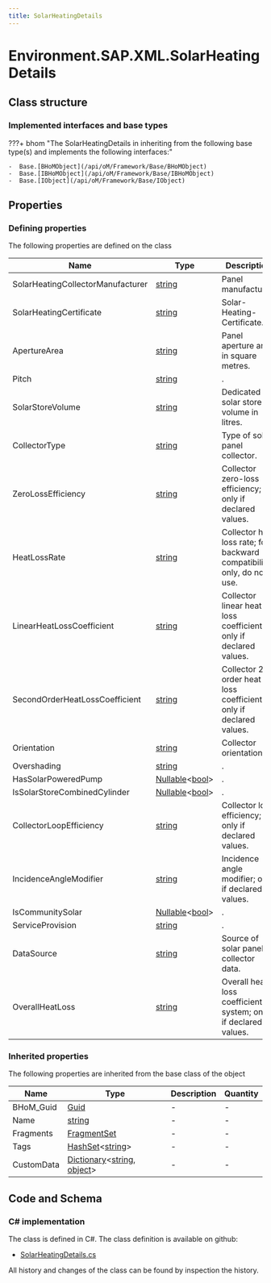 ```yaml
---
title: SolarHeatingDetails
---
```


# Environment.SAP.XML.SolarHeatingDetails



## Class structure

### Implemented interfaces and base types

???+ bhom "The SolarHeatingDetails in inheriting from the following base type(s) and implements the following interfaces:"

    -  Base.[BHoMObject](/api/oM/Framework/Base/BHoMObject)
    -  Base.[IBHoMObject](/api/oM/Framework/Base/IBHoMObject)
    -  Base.[IObject](/api/oM/Framework/Base/IObject)


## Properties



### Defining properties

The following properties are defined on the class

| Name             | Type             | Description      | Quantity         |
|------------------|------------------|------------------|------------------|
| SolarHeatingCollectorManufacturer | [string](https://learn.microsoft.com/en-us/dotnet/api/System.String?view=netstandard-2.0) | Panel manufacturer. | - |
| SolarHeatingCertificate | [string](https://learn.microsoft.com/en-us/dotnet/api/System.String?view=netstandard-2.0) | Solar-Heating-Certificate. | - |
| ApertureArea | [string](https://learn.microsoft.com/en-us/dotnet/api/System.String?view=netstandard-2.0) | Panel aperture area in square metres. | - |
| Pitch | [string](https://learn.microsoft.com/en-us/dotnet/api/System.String?view=netstandard-2.0) | . | - |
| SolarStoreVolume | [string](https://learn.microsoft.com/en-us/dotnet/api/System.String?view=netstandard-2.0) | Dedicated solar store volume in litres. | - |
| CollectorType | [string](https://learn.microsoft.com/en-us/dotnet/api/System.String?view=netstandard-2.0) | Type of solar panel collector. | - |
| ZeroLossEfficiency | [string](https://learn.microsoft.com/en-us/dotnet/api/System.String?view=netstandard-2.0) | Collector zero-loss efficiency; only if declared values. | - |
| HeatLossRate | [string](https://learn.microsoft.com/en-us/dotnet/api/System.String?view=netstandard-2.0) | Collector heat loss rate; for backward compatibility only, do not use. | - |
| LinearHeatLossCoefficient | [string](https://learn.microsoft.com/en-us/dotnet/api/System.String?view=netstandard-2.0) | Collector linear heat loss coefficient; only if declared values. | - |
| SecondOrderHeatLossCoefficient | [string](https://learn.microsoft.com/en-us/dotnet/api/System.String?view=netstandard-2.0) | Collector 2nd order heat loss coefficient; only if declared values. | - |
| Orientation | [string](https://learn.microsoft.com/en-us/dotnet/api/System.String?view=netstandard-2.0) | Collector orientation. | - |
| Overshading | [string](https://learn.microsoft.com/en-us/dotnet/api/System.String?view=netstandard-2.0) | . | - |
| HasSolarPoweredPump | [Nullable](https://learn.microsoft.com/en-us/dotnet/api/System.Nullable-1?view=netstandard-2.0)&lt;[bool](https://learn.microsoft.com/en-us/dotnet/api/System.Boolean?view=netstandard-2.0)&gt; | . | - |
| IsSolarStoreCombinedCylinder | [Nullable](https://learn.microsoft.com/en-us/dotnet/api/System.Nullable-1?view=netstandard-2.0)&lt;[bool](https://learn.microsoft.com/en-us/dotnet/api/System.Boolean?view=netstandard-2.0)&gt; | . | - |
| CollectorLoopEfficiency | [string](https://learn.microsoft.com/en-us/dotnet/api/System.String?view=netstandard-2.0) | Collector loop efficiency; only if declared values. | - |
| IncidenceAngleModifier | [string](https://learn.microsoft.com/en-us/dotnet/api/System.String?view=netstandard-2.0) | Incidence angle modifier; only if declared values. | - |
| IsCommunitySolar | [Nullable](https://learn.microsoft.com/en-us/dotnet/api/System.Nullable-1?view=netstandard-2.0)&lt;[bool](https://learn.microsoft.com/en-us/dotnet/api/System.Boolean?view=netstandard-2.0)&gt; | . | - |
| ServiceProvision | [string](https://learn.microsoft.com/en-us/dotnet/api/System.String?view=netstandard-2.0) | . | - |
| DataSource | [string](https://learn.microsoft.com/en-us/dotnet/api/System.String?view=netstandard-2.0) | Source of solar panel collector data. | - |
| OverallHeatLoss | [string](https://learn.microsoft.com/en-us/dotnet/api/System.String?view=netstandard-2.0) | Overall heat loss coefficient of system; only if declared values. | - |


### Inherited properties
The following properties are inherited from the base class of the object

| Name             | Type             | Description      | Quantity         |
|------------------|------------------|------------------|------------------|
| BHoM_Guid | [Guid](https://learn.microsoft.com/en-us/dotnet/api/System.Guid?view=netstandard-2.0) | - | - |
| Name | [string](https://learn.microsoft.com/en-us/dotnet/api/System.String?view=netstandard-2.0) | - | - |
| Fragments | [FragmentSet](/api/oM/Framework/Base/FragmentSet) | - | - |
| Tags | [HashSet](https://learn.microsoft.com/en-us/dotnet/api/System.Collections.Generic.HashSet-1?view=netstandard-2.0)&lt;[string](https://learn.microsoft.com/en-us/dotnet/api/System.String?view=netstandard-2.0)&gt; | - | - |
| CustomData | [Dictionary](https://learn.microsoft.com/en-us/dotnet/api/System.Collections.Generic.Dictionary-2?view=netstandard-2.0)&lt;[string](https://learn.microsoft.com/en-us/dotnet/api/System.String?view=netstandard-2.0), [object](https://learn.microsoft.com/en-us/dotnet/api/System.Object?view=netstandard-2.0)&gt; | - | - |


## Code and Schema

### C# implementation

The class is defined in C#. The class definition is available on github:

- [SolarHeatingDetails.cs](https://github.com/BHoM/SAP_Toolkit/blob/develop/SAP_oM/XML/SolarHeatingDetails.cs)

All history and changes of the class can be found by inspection the history.
